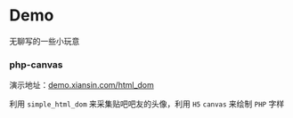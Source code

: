 # Demo
无聊写的一些小玩意

### php-canvas
演示地址：[demo.xiansin.com/html_dom](http://demo.xiansin.com/html_dom)

利用 `simple_html_dom` 来采集贴吧吧友的头像，利用 `H5` `canvas` 来绘制 `PHP` 字样
